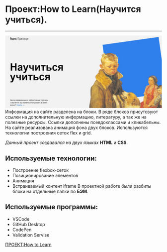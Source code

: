 # Проект:How to Learn(Научится учиться).
---
![Картинка, Путешествие по России](readme_image/project-readme.jpg)
Информация на сайте разделена на блоки. В ряде блоков присутсвуют ссылки на дополнительную информацию, литературу, а так же на полезные ресурсы. Ссылки дополнены псевдоклассами и кликабельны. На сайте реализована анимация фона двух блоков. Используются технологии построения сеток flex и grid.

*Данный проект создавался на двух языках*  **HTML** и **CSS**.

## Используемые технологии:

- Построение flexbox-сеток
- Позиционирование элементов
- Анимация
- Встраиваемый контент iframe
В проектной работе были разбиты блоки на отдельные папки по **БЭМ**.

## Используемые программы:
- VSCode
- GitHub Desktop
- CodePen
- Validation Servise


[ПРОЕКТ:How to Learn]("https://miskevichstanislav.github.io/how-to-learn/")
